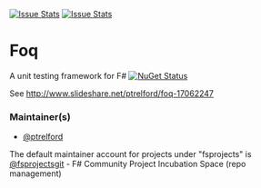[![Issue Stats](http://issuestats.com/github/fsprojects/Foq/badge/issue)](http://issuestats.com/github/fsprojects/Foq)
[![Issue Stats](http://issuestats.com/github/fsprojects/Foq/badge/pr)](http://issuestats.com/github/fsprojects/Foq)

Foq
===

A unit testing framework for F# [![NuGet Status](http://img.shields.io/nuget/v/Foq.svg?style=flat)](https://www.nuget.org/packages/Foq/)

See http://www.slideshare.net/ptrelford/foq-17062247

### Maintainer(s)

- [@ptrelford](https://github.com/ptrelford)

The default maintainer account for projects under "fsprojects" is [@fsprojectsgit](https://github.com/fsprojectsgit) - F# Community Project Incubation Space (repo management)
